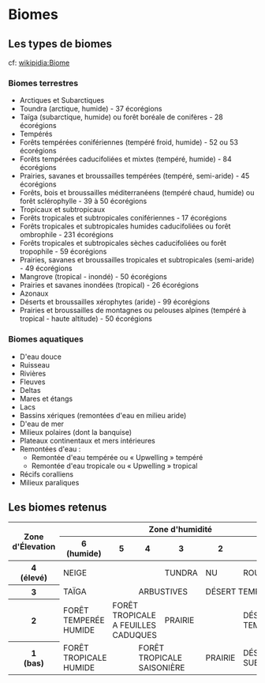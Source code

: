 Biomes
======

Les types de biomes
-------------------

cf: [wikipidia:Biome](http://fr.wikipedia.org/wiki/Biome)

### Biomes terrestres

* Arctiques et Subarctiques
 * Toundra (arctique, humide) - 37 écorégions
 * Taïga (subarctique, humide) ou forêt boréale de conifères - 28 écorégions
* Tempérés
 * Forêts tempérées conifériennes (tempéré froid, humide) - 52 ou 53 écorégions
 * Forêts tempérées caducifoliées et mixtes (tempéré, humide) - 84 écorégions
 * Prairies, savanes et broussailles tempérées (tempéré, semi-aride) - 45 écorégions
 * Forêts, bois et broussailles méditerranéens (tempéré chaud, humide) ou forêt sclérophylle - 39 à 50 écorégions
* Tropicaux et subtropicaux
 * Forêts tropicales et subtropicales conifériennes - 17 écorégions
 * Forêts tropicales et subtropicales humides caducifoliées ou forêt ombrophile - 231 écorégions
 * Forêts tropicales et subtropicales sèches caducifoliées ou forêt tropophile - 59 écorégions
 * Prairies, savanes et broussailles tropicales et subtropicales (semi-aride) - 49 écorégions
 * Mangrove (tropical - inondé) - 50 écorégions
 * Prairies et savanes inondées (tropical) - 26 écorégions
* Azonaux
 * Déserts et broussailles xérophytes (aride) - 99 écorégions
 * Prairies et broussailles de montagnes ou pelouses alpines (tempéré à tropical - haute altitude) - 50 écorégions

### Biomes aquatiques
* D'eau douce
 * Ruisseau
 * Rivières
 * Fleuves
 * Deltas
 * Mares et étangs
 * Lacs
 * Bassins xériques (remontées d'eau en milieu aride)
* D'eau de mer
 * Milieux polaires (dont la banquise)
 * Plateaux continentaux et mers intérieures
 * Remontées d'eau :
   * Remontée d'eau tempérée ou « Upwelling » tempéré
   * Remontée d'eau tropicale ou « Upwelling » tropical
 * Récifs coralliens
 * Milieux paraliques


Les biomes retenus
------------------
<table>
<thead>
<tr>
	<th rowspan="2">Zone d'Élevation</th>
	<th colspan="6">Zone d'humidité</th>
</tr>
<tr>
	<th>6<br>(humide)</th>
	<th>5</th>
	<th>4</th>
	<th>3</th>
	<th>2</th>
	<th>1<br>(aride)</th>
</tr>
</thead>
<tbody>
<tr>
	<th>4<br>(élevé)</th>
	<td colspan="3">NEIGE</td>
	<td>TUNDRA</td>
	<td>NU</td>
	<td>ROUSSI</td>
</tr>
<tr>
	<th>3</th>
	<td colspan="2">TAÏGA</td>
	<td colspan="2">ARBUSTIVES</td>
	<td colspan="2">DÉSERT TEMPÉRÉ</td>
</tr>
<tr>
	<th>2</th>
	<td>FORÊT TEMPERÉE HUMIDE</td>
	<td colspan="2">FORÊT TROPICALE A FEUILLES CADUQUES</td>
	<td colspan="2">PRAIRIE</td>
	<td>DÉSERT TEMPERÉ</td>
</tr>
<tr>
	<th>1<br>(bas)</th>
	<td colspan="2">FORÊT TROPICALE HUMIDE</td>
	<td colspan="2">FORÊT TROPICALE SAISONIÈRE</td>
	<td>PRAIRIE</td>
	<td>DÉSERT SUBTROPICAL</td>
</tr>
</tbody>
</table>

